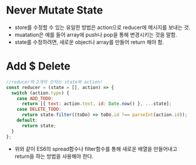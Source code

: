 # Never Mutate State
- store를 수정할 수 있는 유일한 방법은 action으로 reducer에 메시지를 보내는 것.
- muatation은 예를 들어 array에 push나 pop을 통해 변경시키는 것을 말함.
- state를 수정하려면, 새로운 object나 array를 만들어 return 해야 함.

# Add $ Delete
```javascript
//reducer의 2개의 인자는 state와 action!
const reducer = (state = [], action) => {
  switch (action.type) {
    case ADD_TODO:
      return [{ text: action.text, id: Date.now() }, ...state];
    case DELETE_TODO:
      return state.filter((toDo) => toDo.id !== parseInt(action.id));
    default:
      return state;
  }
};
```
- 위와 같이 ES6의 spread함수나 filter함수를 통해 새로운 배열을 만들어내고 return을 하는 방법을 사용해야 한다.
